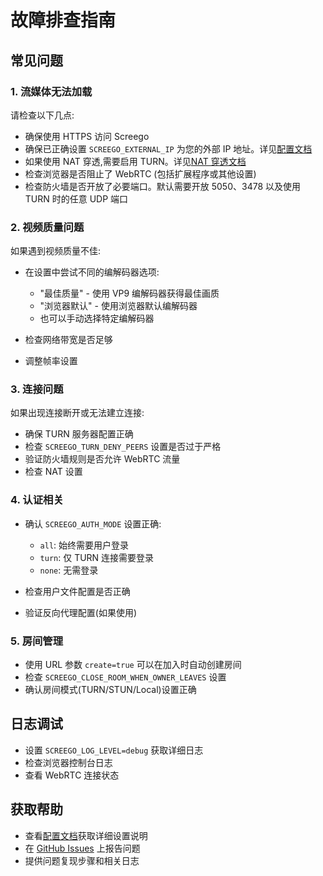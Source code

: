 # 故障排查指南

## 常见问题

### 1. 流媒体无法加载

请检查以下几点:

* 确保使用 HTTPS 访问 Screego
* 确保已正确设置 `SCREEGO_EXTERNAL_IP` 为您的外部 IP 地址。详见[配置文档](config.md)
* 如果使用 NAT 穿透,需要启用 TURN。详见[NAT 穿透文档](nat-traversal.md)
* 检查浏览器是否阻止了 WebRTC (包括扩展程序或其他设置)
* 检查防火墙是否开放了必要端口。默认需要开放 5050、3478 以及使用 TURN 时的任意 UDP 端口

### 2. 视频质量问题

如果遇到视频质量不佳:

* 在设置中尝试不同的编解码器选项:
  - "最佳质量" - 使用 VP9 编解码器获得最佳画质
  - "浏览器默认" - 使用浏览器默认编解码器
  - 也可以手动选择特定编解码器

* 检查网络带宽是否足够
* 调整帧率设置

### 3. 连接问题

如果出现连接断开或无法建立连接:

* 确保 TURN 服务器配置正确
* 检查 `SCREEGO_TURN_DENY_PEERS` 设置是否过于严格
* 验证防火墙规则是否允许 WebRTC 流量
* 检查 NAT 设置

### 4. 认证相关

* 确认 `SCREEGO_AUTH_MODE` 设置正确:
  - `all`: 始终需要用户登录
  - `turn`: 仅 TURN 连接需要登录 
  - `none`: 无需登录

* 检查用户文件配置是否正确
* 验证反向代理配置(如果使用)

### 5. 房间管理

* 使用 URL 参数 `create=true` 可以在加入时自动创建房间
* 检查 `SCREEGO_CLOSE_ROOM_WHEN_OWNER_LEAVES` 设置
* 确认房间模式(TURN/STUN/Local)设置正确

## 日志调试

* 设置 `SCREEGO_LOG_LEVEL=debug` 获取详细日志
* 检查浏览器控制台日志
* 查看 WebRTC 连接状态

## 获取帮助

* 查看[配置文档](config.md)获取详细设置说明
* 在 [GitHub Issues](https://github.com/screego/server/issues) 上报告问题
* 提供问题复现步骤和相关日志
